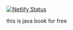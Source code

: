 
[![Netlify Status](https://travis-ci.com/javacup-ir/java.svg?branch=master)](https://travis-ci.com/javacup-ir/java.svg?branch=master)


this is java book for free
